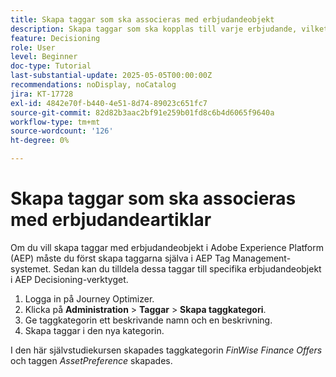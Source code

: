 ```yaml
---
title: Skapa taggar som ska associeras med erbjudandeobjekt
description: Skapa taggar som ska kopplas till varje erbjudande, vilket gör det enklare att söka, filtrera och tillämpa regler eller strategier under personalisering och beslutsfattande.
feature: Decisioning
role: User
level: Beginner
doc-type: Tutorial
last-substantial-update: 2025-05-05T00:00:00Z
recommendations: noDisplay, noCatalog
jira: KT-17728
exl-id: 4842e70f-b440-4e51-8d74-89023c651fc7
source-git-commit: 82d82b3aac2bf91e259b01fd8c6b4d6065f9640a
workflow-type: tm+mt
source-wordcount: '126'
ht-degree: 0%

---
```


# Skapa taggar som ska associeras med erbjudandeartiklar

Om du vill skapa taggar med erbjudandeobjekt i Adobe Experience Platform (AEP) måste du först skapa taggarna själva i AEP Tag Management-systemet. Sedan kan du tilldela dessa taggar till specifika erbjudandeobjekt i AEP Decisioning-verktyget.

1. Logga in på Journey Optimizer.
1. Klicka på **Administration** > **Taggar** > **Skapa taggkategori**.
1. Ge taggkategorin ett beskrivande namn och en beskrivning.
1. Skapa taggar i den nya kategorin.

I den här självstudiekursen skapades taggkategorin _FinWise Finance Offers_ och taggen _AssetPreference_ skapades.
